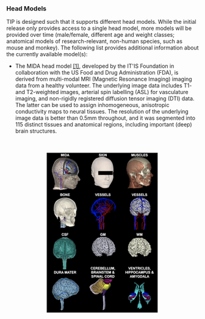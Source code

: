 ### Head Models

TIP is designed such that it supports different head models. While the initial release only provides access to a single head model, more models will be provided over time (male/female, different age and weight classes; anatomical models of research-relevant, non-human species, such as mouse and monkey). The following list provides additional information about the currently available model(s):

* The MIDA head model [[1]](/docs/background/references.md), developed by the IT'IS Foundation in collaboration with the US Food and Drug Administration (FDA), is derived from multi-modal MRI (Magnetic Resonance Imaging) imaging data from a healthy volunteer.  The underlying image data includes T1- and T2-weighted images, arterial spin labelling (ASL) for vasculature imaging, and non-rigidly registered diffusion tensor imaging (DTI) data. The latter can be used to assign inhomogeneous, anisotropic conductivity maps to neural tissues. The resolution of the underlying image data is better than 0.5mm throughout, and it was segmented into 115 distinct tissues and anatomical regions, including important (deep) brain structures.

<br>
<p align="center">
  <img width="300" height="426" src="assets/methods/MIDAHead.png">
</p>
